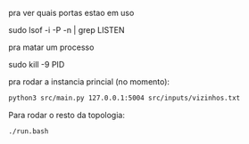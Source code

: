 pra ver quais portas estao em uso 

sudo lsof -i -P -n | grep LISTEN

pra matar um processo

sudo kill -9 PID

pra rodar a instancia princial (no momento):
```bash
python3 src/main.py 127.0.0.1:5004 src/inputs/vizinhos.txt
```
Para rodar o resto da topologia:
```bash
./run.bash
```
